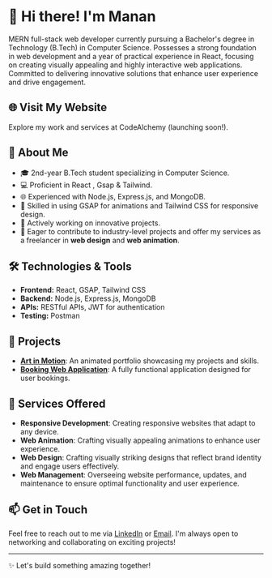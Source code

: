 # 👋 Hi there! I'm Manan

MERN full-stack web developer currently pursuing a Bachelor's degree in Technology (B.Tech) in Computer Science. Possesses a strong foundation in web development and a year of practical experience in React, focusing on creating visually appealing and highly interactive web applications. Committed to delivering innovative solutions that enhance user experience and drive engagement.

## 🌐 Visit My Website

Explore my work and services at CodeAlchemy (launching soon!).

## 🚀 About Me

- 🎓 2nd-year B.Tech student specializing in Computer Science.
- 💻 Proficient in React , Gsap & Tailwind.
- 🌐 Experienced with Node.js, Express.js, and MongoDB.
- 🎨 Skilled in using GSAP for animations and Tailwind CSS for responsive design.
- 🔄 Actively working on innovative projects.
- 🤝 Eager to contribute to industry-level projects and offer my services as a freelancer in **web design** and **web animation**.

## 🛠️ Technologies & Tools

- **Frontend:** React, GSAP, Tailwind CSS
- **Backend:** Node.js, Express.js, MongoDB
- **APIs:** RESTful APIs, JWT for authentication
- **Testing:** Postman

## 🌟 Projects

- **[Art in Motion](https://github.com/MaNaNBaTrA/Portfolio)**: An animated portfolio showcasing my projects and skills.
- **[Booking Web Application](https://github.com/MaNaNBaTrA/Booking-App)**: A fully functional application designed for user bookings.

## 💼 Services Offered

- **Responsive Development**: Creating responsive websites that adapt to any device.
- **Web Animation**: Crafting visually appealing animations to enhance user experience.
- **Web Design**: Crafting visually striking designs that reflect brand identity and engage users effectively.
- **Web Management**: Overseeing website performance, updates, and maintenance to ensure optimal functionality and user experience.



## 📫 Get in Touch

Feel free to reach out to me via [LinkedIn](https://www.linkedin.com/in/manan-batra-dev/) or [Email](mailto:mananbatradev@gmail.com). I'm always open to networking and collaborating on exciting projects!

---

✨ Let's build something amazing together! 

